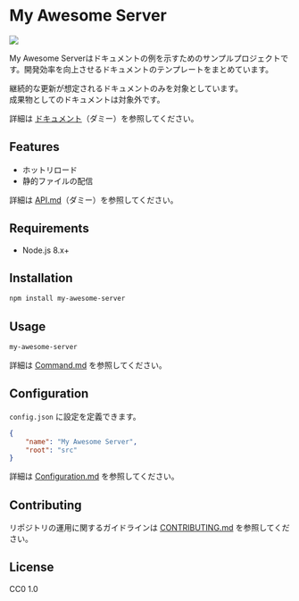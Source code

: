 # My Awesome Server

![](https://img.shields.io/badge/sample-badge-blue)

My Awesome Serverはドキュメントの例を示すためのサンプルプロジェクトです。開発効率を向上させるドキュメントのテンプレートをまとめています。

継続的な更新が想定されるドキュメントのみを対象としています。  
成果物としてのドキュメントは対象外です。

詳細は [ドキュメント](#)（ダミー）を参照してください。


## Features

- ホットリロード
- 静的ファイルの配信

詳細は [API.md](#)（ダミー）を参照してください。


## Requirements

- Node.js 8.x+


## Installation

```sh
npm install my-awesome-server
```


## Usage

```sh
my-awesome-server
```

詳細は [Command.md](Command.md) を参照してください。


## Configuration

`config.json` に設定を定義できます。

```json
{
    "name": "My Awesome Server",
    "root": "src"
}
```

詳細は [Configuration.md](Configuration.md) を参照してください。


## Contributing

リポジトリの運用に関するガイドラインは [CONTRIBUTING.md](../for_developer/external/CONTRIBUTING.md) を参照してください。


## License

CC0 1.0
